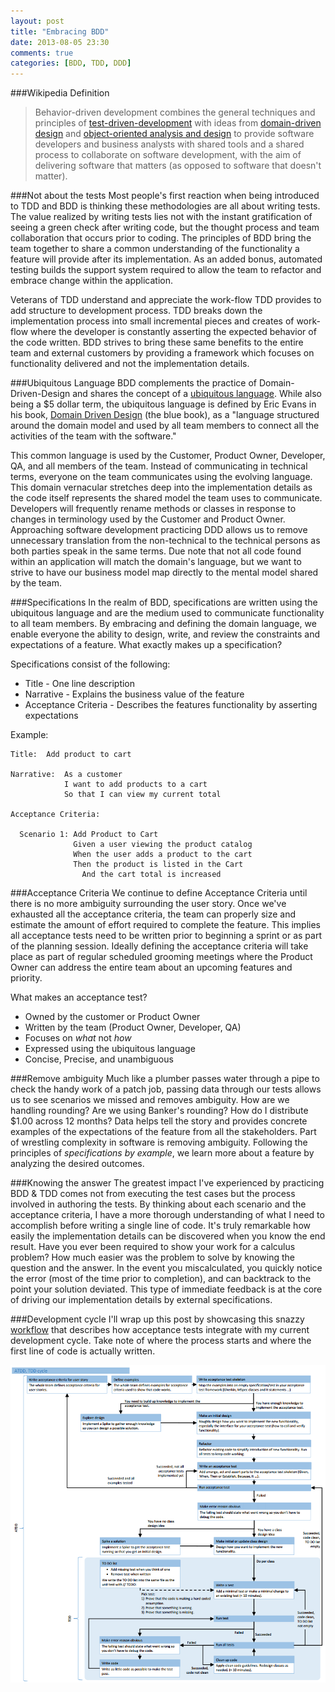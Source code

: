 ```yaml
---
layout: post
title: "Embracing BDD"
date: 2013-08-05 23:30
comments: true
categories: [BDD, TDD, DDD]
---
```


###Wikipedia Definition

> Behavior-driven development combines the general techniques and principles of [test-driven-development](http://en.wikipedia.org/wiki/Test-driven_development) with ideas from [domain-driven design](http://en.wikipedia.org/wiki/Domain-driven_design) and [object-oriented analysis and design](http://en.wikipedia.org/wiki/Object-oriented_analysis_and_design) to provide software developers and business analysts with shared tools and a shared process to collaborate on software development, with the aim of delivering software that matters (as opposed to software that doesn't matter).

###Not about the tests
Most people's first reaction when being introduced to TDD and BDD is thinking these methodologies are all about writing tests. The value realized by writing tests lies not with the instant gratification of seeing a green check after writing code, but the thought process and team collaboration that occurs prior to coding. The principles of BDD bring the team together to share a common understanding of the functionality a feature will provide after its implementation. As an added bonus, automated testing builds the support system required to allow the team to refactor and embrace change within the application. 

Veterans of TDD understand and appreciate the work-flow TDD provides to add structure to development process. TDD breaks down the implementation process into small incremental pieces and creates of work-flow where the developer is constantly asserting the expected behavior of the code written. BDD strives to bring these same benefits to the entire team and external customers by providing a framework which focuses on functionality delivered and not the implementation details.

###Ubiquitous Language
BDD complements the practice of Domain-Driven-Design and shares the concept of a [ubiquitous language](http://martinfowler.com/bliki/UbiquitousLanguage.html). While also being a $5 dollar term, the ubiquitous language is defined by Eric Evans in his book, [Domain Driven Design](http://www.amazon.com/Domain-Driven-Design-Tackling-Complexity-Software/dp/0321125215) (the blue book), as a "language structured around the domain model and used by all team members to connect all the activities of the team with the software."

This common language is used by the Customer, Product Owner, Developer, QA, and all members of the team. Instead of communicating in technical terms, everyone on the team communicates using the evolving language. This domain vernacular stretches deep into the implementation details as the code itself represents the shared model the team uses to communicate. Developers will frequently rename methods or classes in response to changes in terminology used by the Customer and Product Owner. Approaching software development practicing DDD allows us to remove unnecessary translation from the non-technical to the technical persons as both parties speak in the same terms. Due note that not all code found within an application will match the domain's language, but we want to strive to have our business model map directly to the mental model shared by the team.

###Specifications
In the realm of BDD, specifications are written using the ubiquitous language and are the medium used to communicate functionality to all team members. By embracing and defining the domain language, we enable everyone the ability to design, write, and review the constraints and expectations of a feature. What exactly makes up a specification?

Specifications consist of the following:

* Title - One line description
* Narrative - Explains the business value of the feature
* Acceptance Criteria - Describes the features functionality by asserting expectations

Example:

	Title:  Add product to cart

	Narrative:  As a customer
	            I want to add products to a cart
	            So that I can view my current total

	Acceptance Criteria:

	  Scenario 1: Add Product to Cart
	              Given a user viewing the product catalog
	              When the user adds a product to the cart
	              Then the product is listed in the Cart 
	                And the cart total is increased

###Acceptance Criteria
We continue to define Acceptance Criteria until there is no more ambiguity surrounding the user story. Once we've exhausted all the acceptance criteria, the team can properly size and estimate the amount of effort required to complete the feature. This implies all acceptance tests need to be written prior to beginning a sprint or as part of the planning session. Ideally defining the acceptance criteria will take place as part of regular scheduled grooming meetings where the Product Owner can address the entire team about an upcoming features and priority.

What makes an acceptance test?

* Owned by the customer or Product Owner
* Written by the team (Product Owner, Developer, QA)
* Focuses on *what* not *how*
* Expressed using the ubiquitous language
* Concise, Precise, and unambiguous

###Remove ambiguity
Much like a plumber passes water through a pipe to check the handy work of a patch job, passing data through our tests allows us to see scenarios we missed and removes ambiguity. How are we handling rounding? Are we using Banker's rounding? How do I distribute $1.00 across 12 months? Data helps tell the story and provides concrete examples of the expectations of the feature from all the stakeholders. Part of wrestling complexity in software is removing ambiguity. Following the principles of *specifications by example*, we learn more about a feature by analyzing the desired outcomes.

###Knowing the answer
The greatest impact I've experienced by practicing BDD & TDD comes not from executing the test cases but the process involved in authoring the tests. By thinking about each scenario and the acceptance criteria, I have a more thorough understanding of what I need to accomplish before writing a single line of code. It's truly remarkable how easily the implementation details can be discovered when you know the end result. Have you ever been required to show your work for a calculus problem? How much easier was the problem to solve by knowing the question and the answer. In the event you miscalculated, you quickly notice the error (most of the time prior to completion), and can backtrack to the point your solution deviated. This type of immediate feedback is at the core of driving our implementation details by external specifications.


###Development cycle
I'll wrap up this post by showcasing this snazzy [workflow](http://www.planetgeek.ch/2013/06/05/clean-code-cheat-sheet) that describes how acceptance tests integrate with my current development cycle. Take note of where the process starts and where the first line of code is actually written.

[![ATDD TDD Workflow](/images/atdd_tdd_lifecycle.png)](/images/atdd_tdd_lifecycle.png)